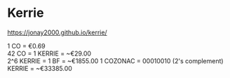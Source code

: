 # Kerrie

https://jonay2000.github.io/kerrie/


1 CO = €0.69  
42 CO = 1 KERRIE = ~€29.00  
2^6 KERRIE = 1 BF = ~€1855.00
1 COZONAC = 00010010 (2's complement) KERRIE = ~€33385.00
